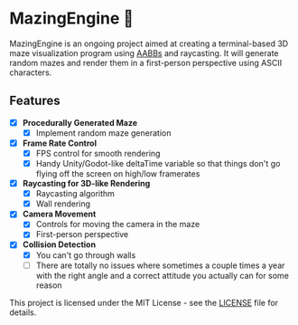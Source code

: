 # MazingEngine 🚀

MazingEngine is an ongoing project aimed at creating a terminal-based 3D maze visualization program using [AABBs](https://en.wikipedia.org/wiki/Bounding_volume) and raycasting.
It will generate random mazes and render them in a first-person perspective using ASCII characters.

## Features

-   [x] **Procedurally Generated Maze**
    -   [x] Implement random maze generation
-   [x] **Frame Rate Control**
    -   [x] FPS control for smooth rendering
    -   [x] Handy Unity/Godot-like deltaTime variable so that things don't go flying off the screen on high/low framerates
-   [x] **Raycasting for 3D-like Rendering**
    -   [x] Raycasting algorithm
    -   [x] Wall rendering
-   [x] **Camera Movement**
    -   [x] Controls for moving the camera in the maze
    -   [x] First-person perspective
-   [x] **Collision Detection**
    -   [x] You can't go through walls
    -   [ ] There are totally no issues where sometimes a couple times a year with the right angle and a correct attitude you actually can for some reason

This project is licensed under the MIT License - see the [LICENSE](LICENSE) file for details.
